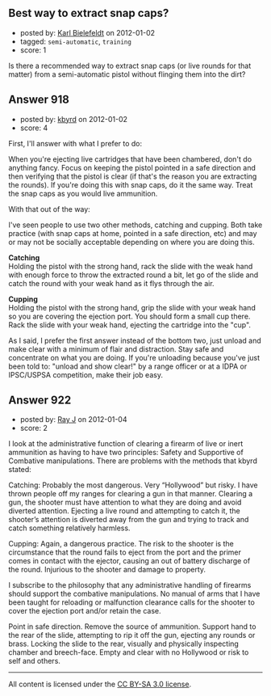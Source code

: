 ## Best way to extract snap caps?

- posted by: [Karl Bielefeldt](https://stackexchange.com/users/-1/288-karl-bielefeldt) on 2012-01-02
- tagged: `semi-automatic`, `training`
- score: 1

<p>Is there a recommended way to extract snap caps (or live rounds for that matter) from a semi-automatic pistol without flinging them into the dirt?</p>



## Answer 918

- posted by: [kbyrd](https://stackexchange.com/users/-1/37-kbyrd) on 2012-01-02
- score: 4

<p>First, I'll answer with what I prefer to do:</p>

<p>When you're ejecting live cartridges that have been chambered, don't do anything fancy. Focus on keeping the pistol pointed in a safe direction and then verifying that the pistol is clear (if that's the reason you are extracting the rounds). If you're doing this with snap caps, do it the same way. Treat the snap caps as you would live ammunition.</p>

<p>With that out of the way:</p>

<p>I've seen people to use two other methods, catching and cupping. Both take practice (with snap caps at home, pointed in a safe direction, etc) and may or may not be socially acceptable depending on where you are doing this.</p>

<p><strong>Catching</strong><br>
Holding the pistol with the strong hand, rack the slide with the weak hand with enough force to throw the extracted round a bit, let go of the slide and catch the round with your weak hand as it flys through the air.</p>

<p><strong>Cupping</strong><br>
Holding the pistol with the strong hand, grip the slide with your weak hand so you are covering the ejection port. You should form a small cup there. Rack the slide with your weak hand, ejecting the cartridge into the "cup". </p>

<p>As I said, I prefer the first answer instead of the bottom two, just unload and make clear with a minimum of flair and distraction. Stay safe and concentrate on what you are doing. If you're unloading because you've just been told to: "unload and show clear!" by a range officer or at a IDPA or IPSC/USPSA competition, make their job easy.</p>



## Answer 922

- posted by: [Ray J](https://stackexchange.com/users/-1/166-ray-j) on 2012-01-04
- score: 2

<p>I look at the administrative function of clearing a firearm of live or inert ammunition as having to have two principles:  Safety and Supportive of Combative manipulations.
There are problems with the methods that kbyrd stated:</p>

<p>Catching:  Probably the most dangerous.  Very “Hollywood” but risky.  I have thrown people off my ranges for clearing a gun in that manner.  Clearing a gun, the shooter must have attention to what they are doing and avoid diverted attention.  Ejecting a live round and attempting to catch it, the shooter’s attention is diverted away from the gun and trying to track and catch something relatively harmless.</p>

<p>Cupping:  Again, a dangerous practice.  The risk to the shooter is the circumstance that the round fails to eject from the port and the primer comes in contact with the ejector, causing an out of battery discharge of the round.  Injurious to the shooter and damage to property. </p>

<p>I subscribe to the philosophy that any administrative handling of firearms should support the combative manipulations.  No manual of arms that I have been taught for reloading or malfunction clearance calls for the shooter to cover the ejection port and/or retain the case.  </p>

<p>Point in safe direction.  Remove the source of ammunition.   Support hand to the rear of the slide, attempting to rip it off the gun, ejecting any rounds or brass.  Locking the slide to the rear, visually and physically inspecting chamber and breech-face.  Empty and clear with no Hollywood or risk to self and others.</p>




---

All content is licensed under the [CC BY-SA 3.0 license](https://creativecommons.org/licenses/by-sa/3.0/).
